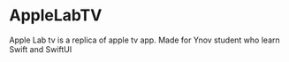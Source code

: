 # AppleLabTV
Apple Lab tv is a replica of apple tv app. Made for Ynov student who learn Swift and SwiftUI
